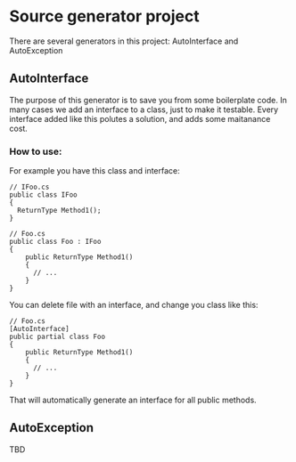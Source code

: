 # Source generator project

There are several generators in this project: AutoInterface and AutoException


## AutoInterface
The purpose of this generator is to save you from some boilerplate code. In many cases we add an interface to a class, just to make it testable.
Every interface added like this polutes a solution, and adds some maitanance cost. 

### How to use:
For example you have this class and interface:
```
// IFoo.cs
public class IFoo
{
  ReturnType Method1();
}

// Foo.cs
public class Foo : IFoo
{
    public ReturnType Method1()
    {
      // ...
    }
}
```

You can delete file with an interface, and change you class like this:
```
// Foo.cs
[AutoInterface]
public partial class Foo
{
    public ReturnType Method1()
    {
      // ...
    }
}
```

That will automatically generate an interface for all public methods.

## AutoException

TBD
